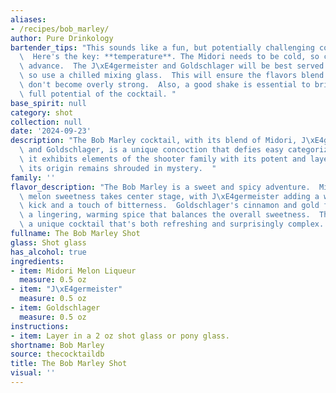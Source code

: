 ```yaml
---
aliases:
- /recipes/bob_marley/
author: Pure Drinkology
bartender_tips: "This sounds like a fun, but potentially challenging combination!\
  \  Here's the key: **temperature**. The Midori needs to be cold, so chill it in\
  \ advance.  The J\xE4germeister and Goldschlager will be best served very cold too,\
  \ so use a chilled mixing glass.  This will ensure the flavors blend properly and\
  \ don't become overly strong.  Also, a good shake is essential to bring out the\
  \ full potential of the cocktail. "
base_spirit: null
category: shot
collection: null
date: '2024-09-23'
description: "The Bob Marley cocktail, with its blend of Midori, J\xE4germeister,\
  \ and Goldschlager, is a unique concoction that defies easy categorization. While\
  \ it exhibits elements of the shooter family with its potent and layered flavors,\
  \ its origin remains shrouded in mystery.  "
family: ''
flavor_description: "The Bob Marley is a sweet and spicy adventure.  Midori's vibrant\
  \ melon sweetness takes center stage, with J\xE4germeister adding a warming herbal\
  \ kick and a touch of bitterness.  Goldschlager's cinnamon and gold flake provide\
  \ a lingering, warming spice that balances the overall sweetness.  The result is\
  \ a unique cocktail that's both refreshing and surprisingly complex. "
fullname: The Bob Marley Shot
glass: Shot glass
has_alcohol: true
ingredients:
- item: Midori Melon Liqueur
  measure: 0.5 oz
- item: "J\xE4germeister"
  measure: 0.5 oz
- item: Goldschlager
  measure: 0.5 oz
instructions:
- item: Layer in a 2 oz shot glass or pony glass.
shortname: Bob Marley
source: thecocktaildb
title: The Bob Marley Shot
visual: ''
---
```



